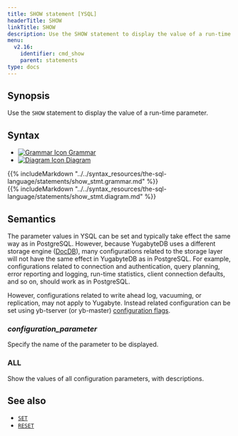 ```yaml
---
title: SHOW statement [YSQL]
headerTitle: SHOW
linkTitle: SHOW
description: Use the SHOW statement to display the value of a run-time parameter.
menu:
  v2.16:
    identifier: cmd_show
    parent: statements
type: docs
---
```


## Synopsis

Use the `SHOW` statement to display the value of a run-time parameter.

## Syntax

<ul class="nav nav-tabs nav-tabs-yb">
  <li >
    <a href="#grammar" class="nav-link active" id="grammar-tab" data-toggle="tab" role="tab" aria-controls="grammar" aria-selected="true">
      <img src="/icons/file-lines.svg" alt="Grammar Icon">
      Grammar
    </a>
  </li>
  <li>
    <a href="#diagram" class="nav-link" id="diagram-tab" data-toggle="tab" role="tab" aria-controls="diagram" aria-selected="false">
      <img src="/icons/diagram.svg" alt="Diagram Icon">
      Diagram
    </a>
  </li>
</ul>

<div class="tab-content">
  <div id="grammar" class="tab-pane fade show active" role="tabpanel" aria-labelledby="grammar-tab">
  {{% includeMarkdown "../../syntax_resources/the-sql-language/statements/show_stmt.grammar.md" %}}
  </div>
  <div id="diagram" class="tab-pane fade" role="tabpanel" aria-labelledby="diagram-tab">
  {{% includeMarkdown "../../syntax_resources/the-sql-language/statements/show_stmt.diagram.md" %}}
  </div>
</div>

## Semantics

The parameter values in YSQL can be set and typically take effect the same way as in PostgreSQL. However, because YugabyteDB uses a different storage engine ([DocDB](../../../../../architecture/layered-architecture/#docdb)), many configurations related to the storage layer will not have the same effect in YugabyteDB as in PostgreSQL. For example, configurations related to connection and authentication, query planning, error reporting and logging, run-time statistics, client connection defaults, and so on, should work as in PostgreSQL.

However, configurations related to write ahead log, vacuuming, or replication, may not apply to Yugabyte. Instead related configuration can be set using yb-tserver (or yb-master) [configuration flags](../../../../../reference/configuration/yb-tserver/#configuration-flags).

### *configuration_parameter*

Specify the name of the parameter to be displayed.

### ALL

Show the values of all configuration parameters, with descriptions.

## See also

- [`SET`](../cmd_set)
- [`RESET`](../cmd_reset)
